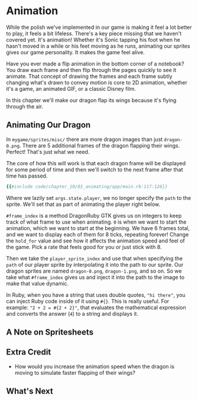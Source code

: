 # Animation

While the polish we've implemented in our game is making it feel a lot better to play, it feels a bit lifeless. There's a key piece missing that we haven't covered yet. It's animation! Whether it's Sonic tapping his foot when he hasn't moved in a while or his feet moving as he runs, animating our sprites gives our game personality. It makes the game feel alive.

Have you ever made a flip animation in the bottom corner of a notebook? You draw each frame and then flip through the pages quickly to see it animate. That concept of drawing the frames and each frame subtly changing what's drawn to convey motion is core to 2D animation, whether it's a game, an animated GIF, or a classic Disney film.

In this chapter we'll make our dragon flap its wings because it's flying through the air.

## Animating Our Dragon

In `mygame/sprites/misc/` there are more dragon images than just `dragon-0.png`. There are 5 additional frames of the dragon flapping their wings. Perfect! That's just what we need.

The core of how this will work is that each dragon frame will be displayed for some period of time and then we'll switch to the next frame after that time has passed.


``` ruby
{{#include code/chapter_10/01_animating/app/main.rb:117:126}}
```

Where we lazily set `args.state.player`, we no longer specify the `path` to the sprite. We'll set that as part of animating the player right below.

`#frame_index` is a method DragonRuby GTK gives us on integers to keep track of what frame to use when animating. `0` is when we want to start the animation, which we want to start at the beginning. We have 6 frames total, and we want to display each of them for 8 ticks, repeating forever! Change the `hold_for` value and see how it affects the animation speed and feel of the game. Pick a rate that feels good for you or just stick with 8.

Then we take the `player_sprite_index` and use that when specifying the `path` of our player sprite by interpolating it into the path to our sprite. Our dragon sprites are named `dragon-0.png`, `dragon-1.png`, and so on. So we take what `#frame_index` gives us and inject it into the path to the image to make that value dynamic.

In Ruby, when you have a string that uses double quotes, `"hi there"`, you can inject Ruby code inside of it using `#{}`. This is really useful. For example: `"2 + 2 = #{2 + 2}"`, that evaluates the mathematical expression and converts the answer (`4`) to a string and displays it.

## A Note on Spritesheets

## Extra Credit

- How would you increase the animation speed when the dragon is moving to simulate faster flapping of their wings?

## What's Next
